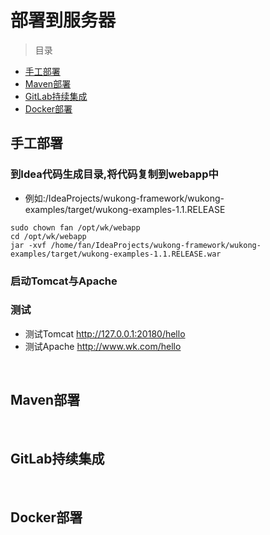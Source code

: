 # 部署到服务器

> 目录

* [手工部署](#手工部署)
* [Maven部署](#maven部署)
* [GitLab持续集成](#gitlab持续集成)
* [Docker部署](#docker部署)



## 手工部署

### 到Idea代码生成目录,将代码复制到webapp中
    
* 例如:/IdeaProjects/wukong-framework/wukong-examples/target/wukong-examples-1.1.RELEASE

```youtrack
sudo chown fan /opt/wk/webapp
cd /opt/wk/webapp
jar -xvf /home/fan/IdeaProjects/wukong-framework/wukong-examples/target/wukong-examples-1.1.RELEASE.war

```

### 启动Tomcat与Apache

### 测试

* 测试Tomcat http://127.0.0.1:20180/hello
* 测试Apache http://www.wk.com/hello

<br>


## Maven部署

<br>

## GitLab持续集成

<br>

## Docker部署